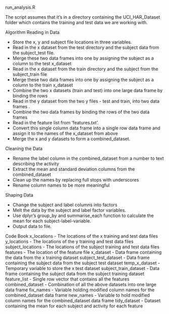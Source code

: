 run_analysis.R

The script assumes that it’s in a directory containing the UCI_HAR_Dataset folder which contains the training and test data we are working with.

Algorithm
Reading in Data
- Store the x, y and subject file locations in three variables.
- Read in the x dataset from the test directory and the subject data from the subject_test file.
- Merge these two data frames into one by assigning the subject as a column to the test x_dataset
- Read in the x dataset from the train directory and the subject from the subject_train file
- Merge these two data frames into one by assigning the subject as a column to the train x_dataset
- Combine the two x datasets (train and test) into one large data frame by binding the rows
- Read in the y dataset from the two y files - test and train, into two data frames . 
- Combine the two data frames by binding the rows of the two data frames
- Read in the feature list from ‘features.txt’. 
- Convert this single column data frame into a single row data frame and assign it to the names of the x_dataset from above
- Merge the x and y datasets to form a combined_dataset.

Cleaning the Data
- Rename the label column in the combined_dataset from a number to text describing the activity
- Extract the mean and standard deviation columns from the combined_dataset
- Clean up the names by replacing full stops with underscores
- Rename column names to be more meaningful

Shaping Data
- Change the subject and label columns into factors
- Melt the data by the subject and label factor variables.
- Use dplyr’s group_by and summarise_each function to calculate the mean for each subject-label-variable.
- Output data to file.


Code Book
x_locations - The locations of the x training and test data files
y_locations - The locations of the y training and test data files
subject_locations - The locations of the subject training and test data files
features - The location of the feature file
x_dataset - Data frame containing the data from the x training dataset
subject_test_dataset - Data frame containing the subject data from the subject test dataset
temp_x_dataset - Temporary variable to store the x test dataset
subject_train_dataset - Data frame containing the subject data from the subject training dataset
feature_list - Single row vector that contains all the features
combined_dataset - Combination of all the above datasets into one large data frame
fix_names - Variable holding modified column names for the combined_dataset data frame
new_names - Variable to hold modified column names for the combined_dataset data frame
tidy_dataset - Dataset containing the mean for each subject and activity for each feature